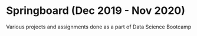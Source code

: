 # Springboard (Dec 2019 - Nov 2020)
Various projects and assignments done as a  part of Data Science Bootcamp 
